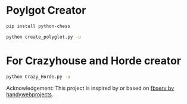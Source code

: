# Poylgot Creator

```bash
pip install python-chess
```
```bash
python create_polyglot.py -u
```
# For Crazyhouse and Horde creator
```bash
python Crazy_Horde.py -u
``` 

Acknowledgement: This project is inspired by or based on [fbserv by handywebprojects](https://github.com/handywebprojects/fbserv).
